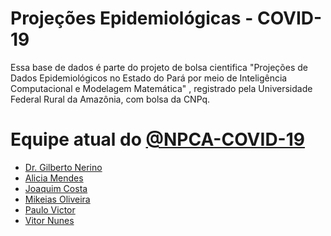 # Projeções Epidemiológicas - COVID-19

Essa base de dados é parte do projeto de bolsa cientifica "Projeções de Dados Epidemiológicos no Estado do Pará por meio de Inteligência Computacional e Modelagem Matemática" , registrado pela Universidade Federal Rural da Amazônia, com bolsa da CNPq.

# Equipe atual do [@NPCA-COVID-19](https://github.com/NPCA-TEAM/COVID-19)

- [Dr. Gilberto Nerino](http://lattes.cnpq.br/8391942175575646 )
- [Alicia Mendes](https://github.com/aliciamendes)
- [Joaquim Costa](http://lattes.cnpq.br/0418295439393273)
- [Mikeias Oliveira](http://lattes.cnpq.br/9470698401889614)
- [Paulo Victor]()
- [Vitor Nunes](http://lattes.cnpq.br/4531077583660245)
